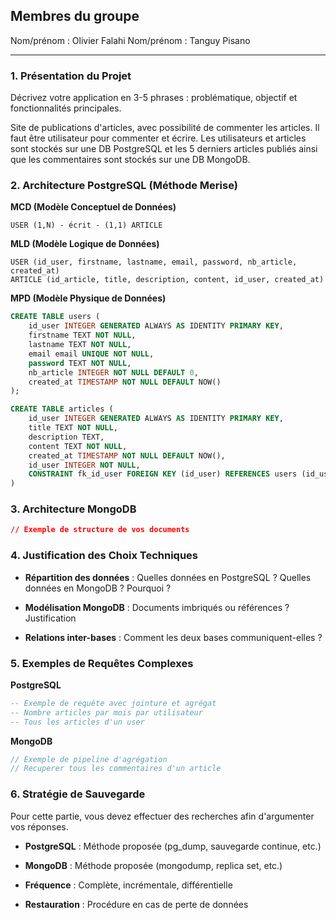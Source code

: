 
## Membres du groupe
Nom/prénom : Olivier Falahi
Nom/prénom : Tanguy Pisano

---

### 1. Présentation du Projet

Décrivez votre application en 3-5 phrases : problématique, objectif et fonctionnalités principales.

Site de publications d'articles, avec possibilité de commenter les articles. Il faut être utilisateur pour commenter et écrire.
Les utilisateurs et articles sont stockés sur une DB PostgreSQL et les 5 derniers articles publiés ainsi que les commentaires sont stockés sur une DB MongoDB.

### 2. Architecture PostgreSQL (Méthode Merise)

**MCD (Modèle Conceptuel de Données)**

```
USER (1,N) - écrit - (1,1) ARTICLE

```

**MLD (Modèle Logique de Données)**

```
USER (id_user, firstname, lastname, email, password, nb_article, created_at)
ARTICLE (id_article, title, description, content, id_user, created_at)
```

**MPD (Modèle Physique de Données)**

```sql
CREATE TABLE users (
    id_user INTEGER GENERATED ALWAYS AS IDENTITY PRIMARY KEY,
    firstname TEXT NOT NULL,
    lastname TEXT NOT NULL,
    email email UNIQUE NOT NULL,
    password TEXT NOT NULL,
    nb_article INTEGER NOT NULL DEFAULT 0,
    created_at TIMESTAMP NOT NULL DEFAULT NOW()
);

CREATE TABLE articles (
    id_user INTEGER GENERATED ALWAYS AS IDENTITY PRIMARY KEY,
    title TEXT NOT NULL,
    description TEXT,
    content TEXT NOT NULL,
    created_at TIMESTAMP NOT NULL DEFAULT NOW(),
    id_user INTEGER NOT NULL,
    CONSTRAINT fk_id_user FOREIGN KEY (id_user) REFERENCES users (id_user)
)
```

### 3. Architecture MongoDB

```json
// Exemple de structure de vos documents
```

### 4. Justification des Choix Techniques

- **Répartition des données** : Quelles données en PostgreSQL ? Quelles données en MongoDB ? Pourquoi ?

- **Modélisation MongoDB** : Documents imbriqués ou références ? Justification

- **Relations inter-bases** : Comment les deux bases communiquent-elles ?


### 5. Exemples de Requêtes Complexes

**PostgreSQL**

```sql
-- Exemple de requête avec jointure et agrégat
-- Nombre articles par mois par utilisateur
-- Tous les articles d'un user
```

**MongoDB**

```javascript
// Exemple de pipeline d'agrégation
// Recuperer tous les commentaires d'un article
```

### 6. Stratégie de Sauvegarde
Pour cette partie, vous devez effectuer des recherches afin d'argumenter vos réponses.

- **PostgreSQL** : Méthode proposée (pg_dump, sauvegarde continue, etc.)

- **MongoDB** : Méthode proposée (mongodump, replica set, etc.)

- **Fréquence** : Complète, incrémentale, différentielle

- **Restauration** : Procédure en cas de perte de données

